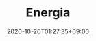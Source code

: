 ---
title: "Energia"
description: "Anomalie ai Sistemi Energetici"
date: 2020-10-20T01:27:35+09:00
draft: false
collapsible: false
weight: 1
---